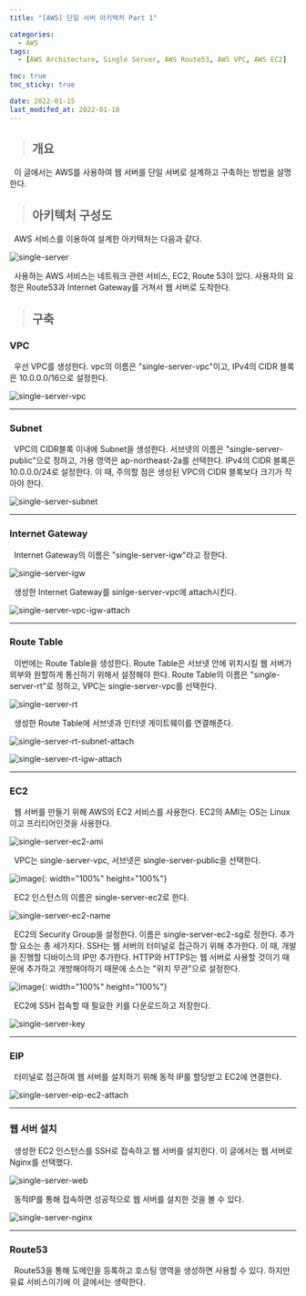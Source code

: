```yaml
---
title: "[AWS] 단일 서버 아키텍처 Part 1"

categories:
  - AWS
tags:
  - [AWS Architecture, Single Server, AWS Route53, AWS VPC, AWS EC2]

toc: true
toc_sticky: true

date: 2022-01-15
last_modifed_at: 2022-01-18
---
```


> ## 개요

&nbsp; 이 글에서는 AWS를 사용하여 웹 서버를 단일 서버로 설계하고 구축하는 방법을 설명한다.

> ## 아키텍처 구성도

&nbsp; AWS 서비스를 이용하여 설계한 아키텍처는 다음과 같다.

![single-server](https://user-images.githubusercontent.com/49023663/150041645-ebd0fb3e-bc25-4d90-8ba9-d85157207c07.png)

&nbsp; 사용하는 AWS 서비스는 네트워크 관련 서비스, EC2, Route 53이 있다. 사용자의 요청은 Route53과 Internet Gateway를 거쳐서 웹 서버로 도착한다.

> ## 구축

### VPC

&nbsp; 우선 VPC를 생성한다. vpc의 이름은 "single-server-vpc"이고, IPv4의 CIDR 블록은 10.0.0.0/16으로 설정한다.

![single-server-vpc](https://user-images.githubusercontent.com/49023663/150041731-29d6ab0a-6200-42af-b0e9-2a3d2f7de2d8.png)

---

### Subnet

&nbsp; VPC의 CIDR블록 이내에 Subnet을 생성한다. 서브넷의 이름은 "single-server-public"으로 정하고, 가용 영역은 ap-northeast-2a를 선택한다. IPv4의 CIDR 블록은 10.0.0.0/24로 설정한다. 이 때, 주의할 점은 생성된 VPC의 CIDR 블록보다 크기가 작아야 한다.

![single-server-subnet](https://user-images.githubusercontent.com/49023663/150041768-9ecfd54f-f7de-46cb-bd9d-5ba6e3fc1d6d.png)

---

### Internet Gateway

&nbsp; Internet Gateway의 이름은 "single-server-igw"라고 정한다.

![single-server-igw](https://user-images.githubusercontent.com/49023663/150041899-f9385cd6-c266-4a0e-a9e8-890e9672cba6.png)

&nbsp; 생성한 Internet Gateway를 sinlge-server-vpc에 attach시킨다.

![single-server-vpc-igw-attach](https://user-images.githubusercontent.com/49023663/150041917-4cf6b9ed-b97c-4d36-9835-ea1c6e6c0780.png)

---

### Route Table

&nbsp; 이번에는 Route Table을 생성한다. Route Table은 서브넷 안에 위치시킬 웹 서버가 외부와 원할하게 통신하기 위해서 설정해야 한다. Route Table의 이름은 "single-server-rt"로 정하고, VPC는 single-server-vpc를 선택한다.

![single-server-rt](https://user-images.githubusercontent.com/49023663/150041970-ff0ccb9a-3ba6-4919-89e8-3a07c6721f1c.png)

&nbsp; 생성한 Route Table에 서브넷과 인터넷 게이트웨이를 연결해준다.

![single-server-rt-subnet-attach](https://user-images.githubusercontent.com/49023663/150041986-f03ce9e1-790d-48e5-a9cf-2ffa2859a05f.png)

![single-server-rt-igw-attach](https://user-images.githubusercontent.com/49023663/150042005-2e4ff49f-8542-4c50-b6ae-e18ba85ce0ec.png)

---

### EC2

&nbsp; 웹 서버를 만들기 위해 AWS의 EC2 서비스를 사용한다. EC2의 AMI는 OS는 Linux이고 프리티어인것을 사용한다.

![single-server-ec2-ami](https://user-images.githubusercontent.com/49023663/150042051-151dcd14-916d-4b33-9f20-6035821cf4e6.png)

&nbsp; VPC는 single-server-vpc, 서브넷은 single-server-public을 선택한다.

![image](single-server-ec2-detail.png){: width="100%" height="100%"}

&nbsp; EC2 인스턴스의 이름은 single-server-ec2로 한다.

![single-server-ec2-name](https://user-images.githubusercontent.com/49023663/150042074-161ba525-71c7-415f-902f-182af616d033.png)

&nbsp; EC2의 Security Group을 설정한다. 이름은 single-server-ec2-sg로 정한다. 추가할 요소는 총 세가지다. SSH는 웹 서버의 터미널로 접근하기 위해 추가한다. 이 때, 개발을 진행할 디바이스의 IP만 추가한다. HTTP와 HTTPS는 웹 서버로 사용할 것이기 때문에 추가하고 개방해야하기 때문에 소스는 "위치 무관"으로 설정한다.

![image](single-server-ec2-sg.png){: width="100%" height="100%"}

&nbsp; EC2에 SSH 접속할 때 필요한 키를 다운로드하고 저장한다.

![single-server-key](https://user-images.githubusercontent.com/49023663/150042080-bb799520-2c38-4811-bf3b-a68ab34c8352.png)

---

### EIP

&nbsp; 터미널로 접근하여 웹 서버를 설치하기 위해 동적 IP를 할당받고 EC2에 연결한다.

![single-server-eip-ec2-attach](https://user-images.githubusercontent.com/49023663/150042094-0971403f-79c5-4f71-ac02-e71ed49051f1.png)

---

### 웹 서버 설치

&nbsp; 생성한 EC2 인스턴스를 SSH로 접속하고 웹 서버를 설치한다. 이 글에서는 웹 서버로 Nginx를 선택했다.

![single-server-web](https://user-images.githubusercontent.com/49023663/150042123-cb03375f-cae2-4f2d-867d-79ba2428bb67.png)

&nbsp; 동적IP를 통해 접속하면 성공적으로 웹 서버를 설치한 것을 볼 수 있다.

![single-server-nginx](https://user-images.githubusercontent.com/49023663/150042133-0b451c34-a403-4225-b470-bd20c06dcbf8.png)

---

### Route53

&nbsp; Route53을 통해 도메인을 등록하고 호스팅 영역을 생성하면 사용할 수 있다. 하지만 유료 서비스이기에 이 글에서는 생략한다.